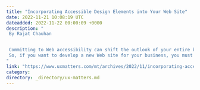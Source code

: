 ```yaml
---
title: "Incorporating Accessible Design Elements into Your Web Site"
date: 2022-11-21 10:08:19 UTC
dateadded: 2022-11-22 00:00:09 +0000
description: "
 By Rajat Chauhan 


 Committing to Web accessibility can shift the outlook of your entire business. When you design your Web site while keeping accessibility in mind, you not only benefit users with disabilities but also help in building a better experience for all your users and consequently improving brand perception. 
 So, if you want to develop a new Web site for your business, you must build a team that is proficient in making Web sites that are fully accessible for all users. In this article, I’ll describe accessible design elements and how to incorporate them into your Web site to make it easily accessible to all. Read More 
"
link: "https://www.uxmatters.com/mt/archives/2022/11/incorporating-accessible-design-elements-into-your-web-site.php"
category:
directory: _directory/ux-matters.md
---
```

